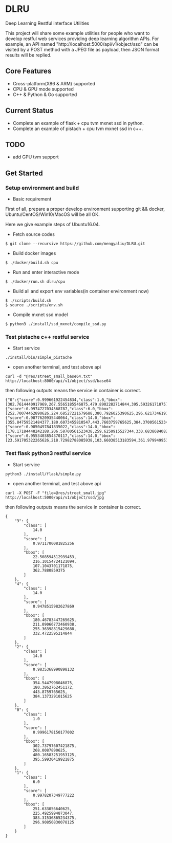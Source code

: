 # DLRU
Deep Learning Restful interface Utilities

This project will share some example utilities for people who want to develop restful web services providing deep learning algorithm APIs.
For example, an API named "http://localhost:5000/api/v1/object/ssd" can be visited by a POST method with a JPEG file as payload, then JSON format results will be replied.

## Core Features
* Cross-platform(X86 & ARM) supported
* CPU & GPU mode supported
* C++ & Python & Go supported

## Current Status 
* Complete an example of flask + cpu tvm mxnet ssd in python.
* Complete an example of pistach + cpu tvm mxnet ssd in c++.

## TODO
* add GPU tvm support

## Get Started

### Setup environment and build

* Basic requirement

First of all, prepare a proper develop environment supporting git && docker, Ubuntu/CentOS/Win10/MacOS will be all OK.

Here we give example steps of Ubuntu16.04.

* Fetch source codes
```
$ git clone --recursive https://github.com/mengyaliu/DLRU.git
```

* Build docker images
```
$ ./docker/build.sh cpu
```

* Run and enter interactive mode
```
$ ./docker/run.sh dlru/cpu
```

* Build all and export env variables(in container environment now)
```
$ ./scripts/build.sh
$ source ./scripts/env.sh
```

* Compile mxnet ssd model
```
$ python3 ./install/ssd_mxnet/compile_ssd.py
```
### Test pistache c++ restful service

* Start service
```
./install/bin/simple_pistache
```

* open another terminal, and test above api
```
curl -d "@res/street_small_base64.txt"  http://localhost:8000/api/v1/object/ssd/base64
```

then following outputs means the service in container is correct.
```
{"0":{"score":0.999661922454834,"class":1.0,"bbox":[302.7614440917969,267.5565185546875,479.8902282714844,395.59326171875]},"1":{"score":0.9974727034568787,"class":6.0,"bbox":[252.70074462890626,224.68527221679688,380.7926025390625,296.6217346191406]},"2":{"score":0.9877620935440064,"class":14.0,"bbox":[355.84759521484377,180.6073455810547,443.7603759765625,384.37005615234377]},"3":{"score":0.9850497841835022,"class":14.0,"bbox":[178.17184448242188,206.58700561523438,259.6250915527344,330.6838684082031]},"4":{"score":0.9553403854370117,"class":14.0,"bbox":[23.591705322265626,218.72982788085938,103.66038513183594,361.9799499511719]}}
```

### Test flask python3 restful service

* Start service
```
python3 ./install/flask/simple.py
```

* open another terminal, and test above api
```
curl -X POST -F "file=@res/street_small.jpg" http://localhost:5000/api/v1/object/ssd/jpg
```

then following outputs means the service in container is correct.
```
{
    "3": {
        "class": [
            14.0
        ],
        "score": [
            0.9711700081825256
        ],
        "bbox": [
            22.508594512939453,
            216.10154724121094,
            107.1043701171875,
            362.7880859375
        ]
    },
    "4": {
        "class": [
            14.0
        ],
        "score": [
            0.9478515982627869
        ],
        "bbox": [
            180.46783447265625,
            211.09066772460938,
            255.36398315429688,
            332.4722595214844
        ]
    },
    "2": {
        "class": [
            14.0
        ],
        "score": [
            0.9835368990898132
        ],
        "bbox": [
            354.5447998046875,
            180.3862762451172,
            443.8759765625,
            384.1373291015625
        ]
    },
    "0": {
        "class": [
            1.0
        ],
        "score": [
            0.9996178150177002
        ],
        "bbox": [
            302.73797607421875,
            268.0087890625,
            480.16583251953125,
            395.59930419921875
        ]
    },
    "1": {
        "class": [
            6.0
        ],
        "score": [
            0.9978207349777222
        ],
        "bbox": [
            251.633056640625,
            225.4925994873047,
            383.31536865234375,
            296.90850830078125
        ]
    }
}
```
